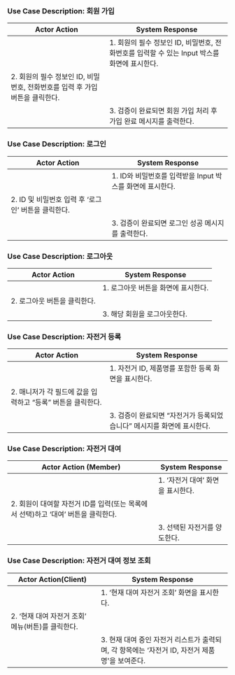 ### Use Case Description: 회원 가입

| **Actor Action** | **System Response** |
| --- | --- |
|  | 1. 회원의 필수 정보인 ID, 비밀번호, 전화번호를 입력할 수 있는 Input 박스를 화면에 표시한다. |
| 2. 회원의 필수 정보인 ID, 비밀번호, 전화번호를 입력 후 가입 버튼을 클릭한다. |  |
|  | 3. 검증이 완료되면 회원 가입 처리 후 가입 완료 메시지를 출력한다. |

### Use Case Description: 로그인

| **Actor Action** | **System Response** |
| --- | --- |
|  | 1. ID와 비밀번호를 입력받을 Input 박스를 화면에 표시한다. |
| 2. ID 및 비밀번호 입력 후 ‘로그인’ 버튼을 클릭한다. |  |
|  | 3. 검증이 완료되면 로그인 성공 메시지를 출력한다. |

### Use Case Description: 로그아웃

| **Actor Action** | **System Response** |
| --- | --- |
|  | 1. 로그아웃 버튼을 화면에 표시한다. |
| 2. 로그아웃 버튼을 클릭한다. |  |
|  | 3. 해당 회원을 로그아웃한다. |

### Use Case Description: 자전거 등록

| **Actor Action** | **System Response** |
| --- | --- |
|  | 1. 자전거 ID, 제품명를 포함한 등록 화면을 표시한다. |
| 2. 매니저가 각 필드에 값을 입력하고 “등록” 버튼을 클릭한다. |  |
|  | 3. 검증이 완료되면 “자전거가 등록되었습니다” 메시지를 화면에 표시한다. |

### Use Case Description: 자전거 대여

| **Actor Action (Member)** | **System Response** |
| --- | --- |
|  | 1. ‘자전거 대여’ 화면을 표시한다. |
| 2. 회원이 대여할 자전거 ID를 입력(또는 목록에서 선택)하고 ‘대여’ 버튼을 클릭한다. |  |
|  | 3. 선택된 자전거를 양도한다. |

### Use Case Description: 자전거 대여 정보 조회

| **Actor Action(Client)** | **System Response** |
| --- | --- |
|  | 1. ‘현재 대여 자전거 조회’ 화면을 표시한다. |
| 2. ‘현재 대여 자전거 조회’ 메뉴(버튼)를 클릭한다. |  |
|  | 3. 현재 대여 중인 자전거 리스트가 출력되며, 각 항목에는 ‘자전거 ID, 자전거 제품명'을 보여준다. |